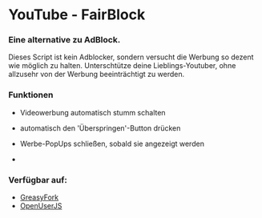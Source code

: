 # YouTube - FairBlock


### Eine alternative zu AdBlock.

Dieses Script ist kein Adblocker, sondern versucht die Werbung so dezent wie möglich zu halten.
Unterschtütze deine Lieblings-Youtuber, ohne allzusehr von der Werbung beeinträchtigt zu werden.

### Funktionen

- Videowerbung automatisch stumm schalten
- automatisch den 'Überspringen'-Button drücken
- Werbe-PopUps schließen, sobald sie angezeigt werden

-
### Verfügbar auf:

- [GreasyFork](https://greasyfork.org/de/scripts/13725-youtube-fair-ad-block "YouTube FairBlock")
- [OpenUserJS](https://openuserjs.org/scripts/VVind0wM4ker/YouTube_FairBlock "YouTube FairBlock")
